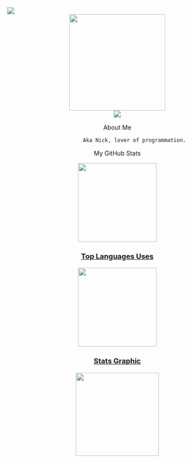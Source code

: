 <img src="https://komarev.com/ghpvc/?username=nickscr1pt&color=blue&style=flat">
<div align = "center">
  <img height= "220px" src="https://i.pinimg.com/originals/16/f1/da/16f1dae6275c1de9b0b8ff71195aff79.png">
  <div align = "center">
  <img src="https://readme-typing-svg.herokuapp.com?size=24&color=23238E&vCenter=true&multiline=true&lines=Wassup!+Welcome+to+my+GitHub.">
</div align= center>
  
  About Me
  
               Aka Nick, lover of programmation.
  
</p>
  
  My GitHub Stats
 
<div align="center">
  <a href="https://github.com/nickscr1pt">
  <img height="180em" src="https://github-readme-stats.vercel.app/api?username=nickscr1pt&show_icons=true&theme=midnight-purple&include_all_commits=true&count_private=true"/>
      
    
 ### Top Languages Uses
          
 <div align="center">
  <img height="180em" src="https://github-readme-stats.vercel.app/api/top-langs/?username=nickscr1pt&layout=compact&langs_count=7&theme=midnight-purple"/>

 ### Stats Graphic       

  <a href="https://github.com/nickscr1pt">
  <img height="190em" src="https://activity-graph.herokuapp.com/graph?username=nickscr1pt&theme=github&bg_color=20232a&hide_border=true"/>
  <img height="190em" src="https://github-readme-stats.vercel.app/api/top-langs/    
<div>
